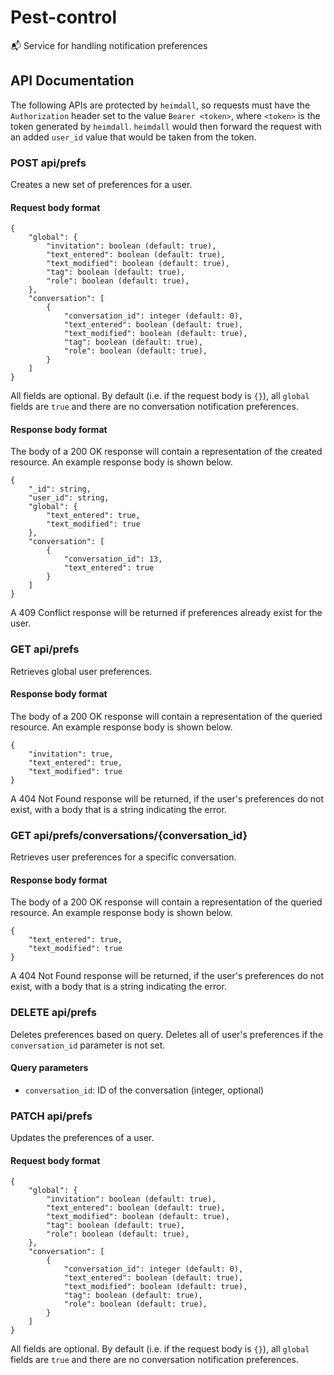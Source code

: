 # Pest-control
📬 Service for handling notification preferences

## API Documentation
The following APIs are protected by `heimdall`, so requests must have the
`Authorization` header set to the value `Bearer <token>`, where `<token>` is the
token generated by `heimdall`. `heimdall` would then forward the request with an
added `user_id` value that would be taken from the token.

### POST api/prefs
Creates a new set of preferences for a user.

#### Request body format
```
{
    "global": {
        "invitation": boolean (default: true),
        "text_entered": boolean (default: true),
        "text_modified": boolean (default: true),
        "tag": boolean (default: true),
        "role": boolean (default: true),
    },
    "conversation": [
        {
            "conversation_id": integer (default: 0),
            "text_entered": boolean (default: true),
            "text_modified": boolean (default: true),
            "tag": boolean (default: true),
            "role": boolean (default: true),
        }
    ]
}
```

All fields are optional. By default (i.e. if the request body is `{}`), all
`global` fields are `true` and there are no conversation notification
preferences.

#### Response body format
The body of a 200 OK response will contain a representation of the created
resource. An example response body is shown below.
```
{
    "_id": string,
    "user_id": string,
    "global": {
        "text_entered": true,
        "text_modified": true
    },
    "conversation": [
        {
            "conversation_id": 13,
            "text_entered": true
        }
    ]
}
```
A 409 Conflict response will be returned if preferences already exist for the
user.

### GET api/prefs
Retrieves global user preferences.

#### Response body format
The body of a 200 OK response will contain a representation of the queried
resource. An example response body is shown below.
```
{
    "invitation": true,
    "text_entered": true,
    "text_modified": true
}
```
A 404 Not Found response will be returned, if the user's preferences do not
exist, with a body that is a string indicating the error.

### GET api/prefs/conversations/{conversation_id}
Retrieves user preferences for a specific conversation.

#### Response body format
The body of a 200 OK response will contain a representation of the queried
resource. An example response body is shown below.
```
{
    "text_entered": true,
    "text_modified": true
}
```
A 404 Not Found response will be returned, if the user's preferences do not
exist, with a body that is a string indicating the error.



### DELETE api/prefs
Deletes preferences based on query. Deletes all of user's preferences if the
`conversation_id` parameter is not set.

#### Query parameters
* `conversation_id`: ID of the conversation (integer, optional)

### PATCH api/prefs
Updates the preferences of a user.

#### Request body format
```
{
    "global": {
        "invitation": boolean (default: true),
        "text_entered": boolean (default: true),
        "text_modified": boolean (default: true),
        "tag": boolean (default: true),
        "role": boolean (default: true),
    },
    "conversation": [
        {
            "conversation_id": integer (default: 0),
            "text_entered": boolean (default: true),
            "text_modified": boolean (default: true),
            "tag": boolean (default: true),
            "role": boolean (default: true),
        }
    ]
}
```

All fields are optional. By default (i.e. if the request body is `{}`), all
`global` fields are `true` and there are no conversation notification
preferences.
